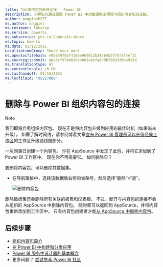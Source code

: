 ```yaml
---
title: 与组织内容包断开连接 - Power BI
description: 了解如何通过删除 Power BI 中的数据集来解除与组织内容包的连接。
author: maggiesMSFT
ms.author: maggies
ms.reviewer: lukaszp
ms.service: powerbi
ms.subservice: pbi-collaborate-share
ms.topic: how-to
ms.date: 01/12/2021
LocalizationGroup: Share your work
ms.openlocfilehash: e95634f8bf41d8e969612b247645577bfef5ef32
ms.sourcegitcommit: ab28cf07b483cb4b01a42fa879b788932bba919d
ms.translationtype: HT
ms.contentlocale: zh-CN
ms.lasthandoff: 01/15/2021
ms.locfileid: "98227068"
---
```

# <a name="remove-your-connection-to-a-power-bi-organizational-content-pack"></a>删除与 Power BI 组织内容包的连接

> [!NOTE]
> 我们即将弃用组织内容包。 现在正是将内容包升级到应用的最佳时机（如果尚未升级）。 如需了解时间线，请参阅博客文章[宣布 Power BI 管理员可以升级经典工作区](https://powerbi.microsoft.com/blog/announcing-power-bi-admins-can-upgrade-classic-workspaces-and-roadmap-update/)的工作区升级路线图部分。
> 

一名同事已创建一个内容包。 你在 AppSource 中发现了此包，并将它添加到了 Power BI 工作区中。 现在你不再需要它。  如何删除它？

要删除内容包，可以删除其数据集。  

* 在导航窗格中，选择该数据集右侧的省略号，然后选择“删除”\>“是”。  
  
  ![删除内容包](media/service-organizational-content-pack-disconnect/power-bi-remove-organizational-content-pack-dataset.png)

删除数据集还会删除所有关联的报表和仪表板。 不过，断开与内容包的连接不会从组织的 AppSource 中删除内容包。  随时都可以返回到 AppSource，并将内容包重新添加到工作区中。 只有内容包创建者才能[从 AppSource 中删除内容包](service-organizational-content-pack-manage-update-delete.md)。

## <a name="next-steps"></a>后续步骤
* [组织内容包简介](service-organizational-content-pack-introduction.md) 
* [在 Power BI 中构建和分发应用](service-create-distribute-apps.md) 
* [Power BI 服务中设计器的基本概念](../fundamentals/service-basic-concepts.md)  
* 更多问题？ [尝试参与 Power BI 社区](https://community.powerbi.com/)
